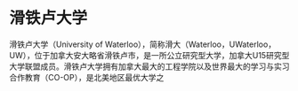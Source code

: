 # 滑铁卢大学

滑铁卢大学（University of Waterloo），简称滑大（Waterloo，UWaterloo，UW），位于加拿大安大略省滑铁卢市，是一所公立研究型大学，加拿大U15研究型大学联盟成员。滑铁卢大学拥有加拿大最大的工程学院以及世界最大的学习与实习合作教育（CO-OP），是北美地区最优大学之